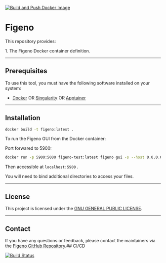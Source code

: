 [![Build and Push Docker Image](https://github.com/bwbioinfo/modules/actions/workflows/build-and-push.yml/badge.svg?query=branch%3Atemplate)](https://github.com/bwbioinfo/modules/actions/workflows/build-and-push.yml?query=branch%3Atemplate)

# Figeno

This repository provides:

1\. The Figeno Docker container definition.

------------------------------------------------------------------------

## Prerequisites

To use this tool, you must have the following software installed on your system:

-   [Docker](https://www.docker.com/) OR [Singularity](https://sylabs.io/singularity/) OR [Apptainer](https://apptainer.org/)

------------------------------------------------------------------------

## Installation

``` bash
docker build -t figeno:latest .
```

To run the Figeno GUI from the Docker container:

Port forwared to 5900:

``` bash
docker run -p 5900:5000 figeno-test:latest figeno gui -s --host 0.0.0.0 --port 5000 --debug 
```

Then accessible at `localhost:5900` .

You will need to bind additional directories to access your files.

------------------------------------------------------------------------

## License

This project is licensed under the [GNU GENERAL PUBLIC LICENSE](https://github.com/CompEpigen/figeno/blob/main/LICENSE).

------------------------------------------------------------------------

## Contact

If you have any questions or feedback, please contact the maintainers via the [Figeno GitHub Repository](https://github.com/CompEpigen/figeno).## CI/CD

[![Build Status](https://github.com/chusj-pigu/wf-modules/actions/workflows/build-and-push.yml/badge.svg?branch=)](https://github.com/chusj-pigu/wf-modules/actions/workflows/build-and-push.yml?query=branch%3A)

